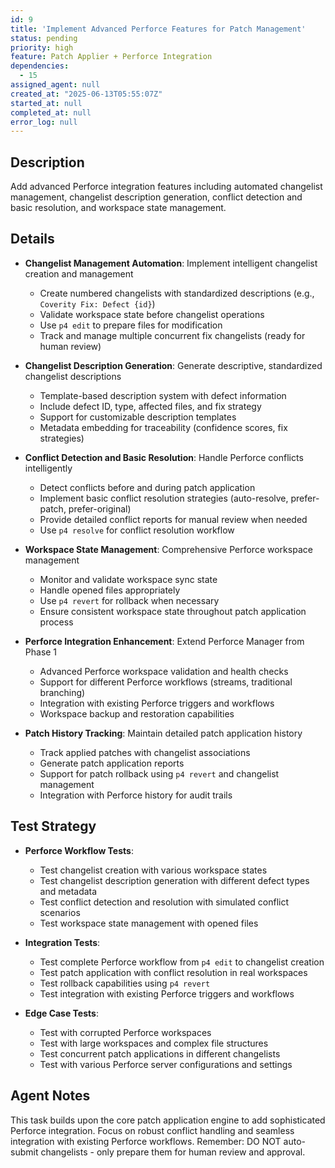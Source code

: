 ```yaml
---
id: 9
title: 'Implement Advanced Perforce Features for Patch Management'
status: pending
priority: high
feature: Patch Applier + Perforce Integration
dependencies:
  - 15
assigned_agent: null
created_at: "2025-06-13T05:55:07Z"
started_at: null
completed_at: null
error_log: null
---
```


## Description

Add advanced Perforce integration features including automated changelist management, changelist description generation, conflict detection and basic resolution, and workspace state management.

## Details

- **Changelist Management Automation**: Implement intelligent changelist creation and management
  - Create numbered changelists with standardized descriptions (e.g., `Coverity Fix: Defect {id}`)
  - Validate workspace state before changelist operations
  - Use `p4 edit` to prepare files for modification
  - Track and manage multiple concurrent fix changelists (ready for human review)

- **Changelist Description Generation**: Generate descriptive, standardized changelist descriptions
  - Template-based description system with defect information
  - Include defect ID, type, affected files, and fix strategy
  - Support for customizable description templates
  - Metadata embedding for traceability (confidence scores, fix strategies)

- **Conflict Detection and Basic Resolution**: Handle Perforce conflicts intelligently
  - Detect conflicts before and during patch application
  - Implement basic conflict resolution strategies (auto-resolve, prefer-patch, prefer-original)
  - Provide detailed conflict reports for manual review when needed
  - Use `p4 resolve` for conflict resolution workflow

- **Workspace State Management**: Comprehensive Perforce workspace management
  - Monitor and validate workspace sync state
  - Handle opened files appropriately
  - Use `p4 revert` for rollback when necessary
  - Ensure consistent workspace state throughout patch application process

- **Perforce Integration Enhancement**: Extend Perforce Manager from Phase 1
  - Advanced Perforce workspace validation and health checks
  - Support for different Perforce workflows (streams, traditional branching)
  - Integration with existing Perforce triggers and workflows
  - Workspace backup and restoration capabilities

- **Patch History Tracking**: Maintain detailed patch application history
  - Track applied patches with changelist associations
  - Generate patch application reports
  - Support for patch rollback using `p4 revert` and changelist management
  - Integration with Perforce history for audit trails

## Test Strategy

- **Perforce Workflow Tests**:
  - Test changelist creation with various workspace states
  - Test changelist description generation with different defect types and metadata
  - Test conflict detection and resolution with simulated conflict scenarios
  - Test workspace state management with opened files

- **Integration Tests**:
  - Test complete Perforce workflow from `p4 edit` to changelist creation
  - Test patch application with conflict resolution in real workspaces
  - Test rollback capabilities using `p4 revert`
  - Test integration with existing Perforce triggers and workflows

- **Edge Case Tests**:
  - Test with corrupted Perforce workspaces
  - Test with large workspaces and complex file structures
  - Test concurrent patch applications in different changelists
  - Test with various Perforce server configurations and settings

## Agent Notes

This task builds upon the core patch application engine to add sophisticated Perforce integration. Focus on robust conflict handling and seamless integration with existing Perforce workflows. Remember: DO NOT auto-submit changelists - only prepare them for human review and approval. 